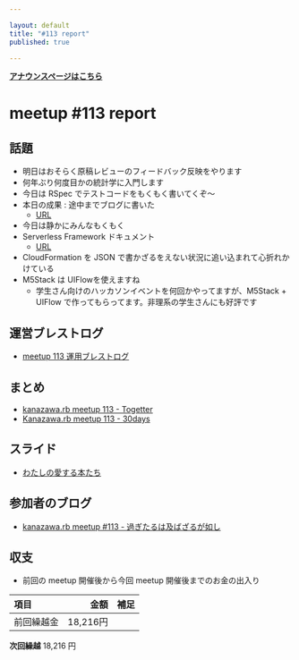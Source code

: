 ```yaml
---

layout: default
title: "#113 report"
published: true

---
```


<div style="text-align: left;"><a href="./"><strong>アナウンスページはこちら</strong></a></div>

# meetup #113 report

## 話題

* 明日はおそらく原稿レビューのフィードバック反映をやります
* 何年ぶり何度目かの統計学に入門します
* 今日は RSpec でテストコードをもくもく書いてくぞ〜
* 本日の成果 : 途中までブログに書いた
  + [URL](https://kglabo.com/self-affirmation-management/)
* 今日は静かにみんなもくもく
* Serverless Framework ドキュメント
  + [URL](https://www.serverless.com/framework/docs/providers/aws)
* CloudFormation を JSON で書かざるをえない状況に追い込まれて心折れかけている
* M5Stack は UIFlowを使えますね
  + 学生さん向けのハッカソンイベントを何回かやってますが、M5Stack + UIFlow で作ってもらってます。非理系の学生さんにも好評です


## 運営ブレストログ

* [meetup 113 運用ブレストログ](https://github.com/kanazawarb/meetup/wiki/meetup-113-%E9%81%8B%E7%94%A8%E3%83%96%E3%83%AC%E3%82%B9%E3%83%88%E3%83%AD%E3%82%B0)

## まとめ

* [kanazawa.rb meetup 113 - Togetter](https://togetter.com/li/1831677)
* [Kanazawa.rb meetup 113 - 30days](https://30d.jp/kzrb/103)


## スライド

* [わたしの愛する本たち](https://speakerdeck.com/sat/watasifalseai-suruben-tati)


## 参加者のブログ

* [kanazawa\.rb meetup \#113 \- 過ぎたるは及ばざるが如し](https://cotton-desu.hatenablog.com/entry/2022/01/18/130000)

## 収支

* 前回の meetup 開催後から今回 meetup 開催後までのお金の出入り

|項目                           |金額         |補足                                               |
|:------------------------------|------------:|:--------------------------------------------------|
| 前回繰越金                    |       18,216円 |                                                   |

**次回繰越**  18,216 円
